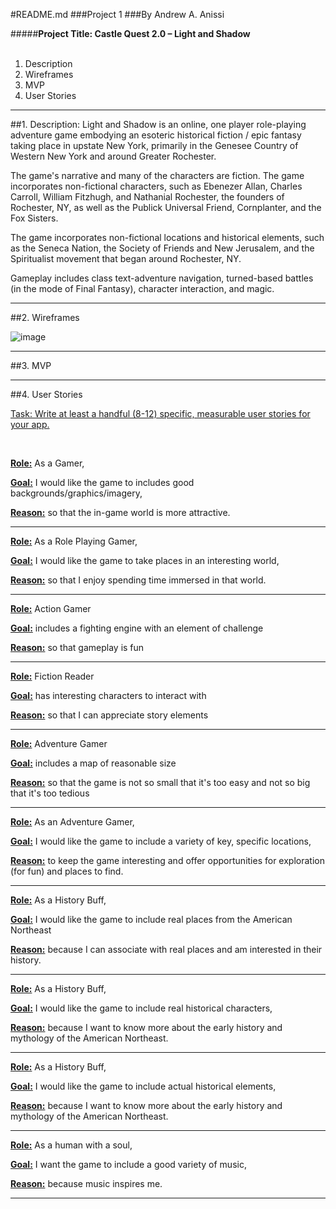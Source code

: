 #README.md
###Project 1
###By Andrew A. Anissi


#####**Project Title: Castle Quest 2.0 – Light and Shadow**
<br><br>

1. Description
2. Wireframes
3. MVP
4. User Stories

*****

##1. Description:
Light and Shadow is an online, one player role-playing adventure game embodying an esoteric historical fiction / epic fantasy taking place in upstate New York, primarily in the Genesee Country of Western New York and around Greater Rochester. 

The game's narrative and many of the characters are fiction. The game incorporates non-fictional characters, such as Ebenezer Allan, Charles Carroll, William Fitzhugh, and Nathanial Rochester, the founders of Rochester, NY, as well as the Publick Universal Friend, Cornplanter, and the Fox Sisters.

The game incorporates non-fictional locations and historical elements, such as the Seneca Nation, the Society of Friends and New Jerusalem, and the Spiritualist movement that began around Rochester, NY.

Gameplay includes class text-adventure navigation, turned-based battles (in the mode of Final Fantasy), character interaction, and magic.


*****

##2. Wireframes

![image](http://)


*******

##3. MVP




******

##4. User Stories

<u>Task: Write at least a handful (8-12) specific, measurable user stories for your app.</u>

<br>

**<u>Role:</u>** As a Gamer,

**<u>Goal:</u>** I would like the game to includes good backgrounds/graphics/imagery,

**<u>Reason:</u>** so that the in-game world is more attractive.

********

**<u>Role:</u>** As a Role Playing Gamer,

**<u>Goal:</u>** I would like the game to take places in an interesting world,

**<u>Reason:</u>** so that I enjoy spending time immersed in that world.

********

**<u>Role:</u>** Action Gamer

**<u>Goal:</u>** includes a fighting engine with an element of challenge

**<u>Reason:</u>** so that gameplay is fun

********

**<u>Role:</u>** Fiction Reader

**<u>Goal:</u>** has interesting characters to interact with

**<u>Reason:</u>** so that I can appreciate story elements

********

**<u>Role:</u>** Adventure Gamer

**<u>Goal:</u>** includes a map of reasonable size

**<u>Reason:</u>** so that the game is not so small that it's too easy and not so big that it's too tedious

********

**<u>Role:</u>** As an Adventure Gamer,

**<u>Goal:</u>** I would like the game to include a variety of key, specific locations,

**<u>Reason:</u>** to keep the game interesting and offer opportunities for exploration (for fun) and places to find.

********

**<u>Role:</u>** As a History Buff,

**<u>Goal:</u>** I would like the game to include real places from the American Northeast

**<u>Reason:</u>** because I can associate with real places and am interested in their history.

********

**<u>Role:</u>** As a History Buff,

**<u>Goal:</u>** I would like the game to include real historical characters,

**<u>Reason:</u>** because I want to know more about the early history and mythology of the American Northeast.

********

**<u>Role:</u>** As a History Buff,

**<u>Goal:</u>** I would like the game to include actual historical elements,

**<u>Reason:</u>** because I want to know more about the early history and mythology of the American Northeast.

********

**<u>Role:</u>** As a human with a soul,

**<u>Goal:</u>** I want the game to include a good variety of music,

**<u>Reason:</u>** because music inspires me.

********

